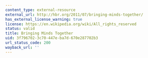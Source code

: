 ```yaml
---
content_type: external-resource
external_url: http://hbr.org/2011/07/bringing-minds-together/
has_external_license_warning: true
license: https://en.wikipedia.org/wiki/All_rights_reserved
status: valid
title: Bringing Minds Together
uid: 3f796702-3c70-447e-ba7d-670e287702b3
url_status_code: 200
wayback_url: ''
---
```

